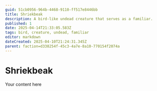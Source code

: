 ```yaml
---
guid: 51cb0956-964b-4468-9110-ff517e8446bb
title: Shriekbeak
description: A bird-like undead creature that serves as a familiar.
published: 1
date: 2025-04-14T21:33:05.583Z
tags: bird, creature, undead, familiar
editor: markdown
dateCreated: 2025-04-10T21:24:31.345Z
parent: faction=d338254f-45c3-4a7e-8a10-770154f2074a
---
```


# Shriekbeak
Your content here
